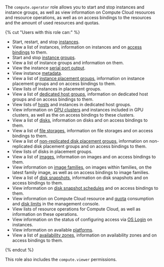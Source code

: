 The `compute.operator` role allows you to start and stop instances and instance groups, as well as view information on Compute Cloud resources and resource operations, as well as on access bindings to the resources and the amount of used resources and quotas.

{% cut "Users with this role can:" %}

* Start, restart, and stop [instances](../../compute/concepts/vm.md).
* View a list of instances, information on instances and on [access bindings](../../iam/concepts/access-control/index.md#access-bindings) to them.
* Start and stop [instance groups](../../compute/concepts/instance-groups/index.md).
* View a list of instance groups and information on them.
* View the instance [serial port output](../../compute/operations/vm-info/get-serial-port-output.md).
* View instance [metadata](../../compute/concepts/vm-metadata.md).
* View a list of [instance placement groups](../../compute/concepts/placement-groups.md), information on instance placement groups and on access bindings to them.
* View lists of instances in placement groups.
* View a list of [dedicated host groups](../../compute/concepts/dedicated-host.md#host-group-size), information on dedicated host groups and on access bindings to them.
* View lists of [hosts](../../compute/concepts/dedicated-host.md) and instances in dedicated host groups.
* View information on [GPU clusters](../../compute/concepts/gpus.md#gpu-clusters) and instances included in GPU clusters, as well as the on access bindings to these clusters.
* View a list of [disks](../../compute/concepts/disk.md), information on disks and on access bindings to them.
* View a list of [file storages](../../compute/concepts/filesystem.md), information on file storages and on access bindings to them.
* View a list of [non-replicated disk placement groups](../../compute/concepts/disk-placement-group.md), information on non-replicated disk placement groups and on access bindings to them.
* View lists of disks in placement groups.
* View a list of [images](../../compute/concepts/image.md), information on images and on access bindings to them.
* View information on [image families](../../compute/concepts/image.md#family), on images within families, on the latest family image, as well as on access bindings to image families.
* View a list of [disk snapshots](../../compute/concepts/snapshot.md), information on disk snapshots and on access bindings to them.
* View information on [disk snapshot schedules](../../compute/concepts/snapshot-schedule.md) and on access bindings to them.
* View information on Compute Cloud resource and [quota](../../compute/concepts/limits.md#compute-quotas) consumption and [disk limits](../../compute/concepts/limits.md#compute-limits-disks) in the management console.
* View lists of resource operations for Compute Cloud, as well as information on these operations.
* View information on the status of configuring access via [OS Login](../../organization/concepts/os-login.md) on instances.
* View information on available [platforms](../../compute/concepts/vm-platforms.md).
* View a list of [availability zones](../../overview/concepts/geo-scope.md), information on availability zones and on access bindings to them.

{% endcut %}

This role also includes the `compute.viewer` permissions.